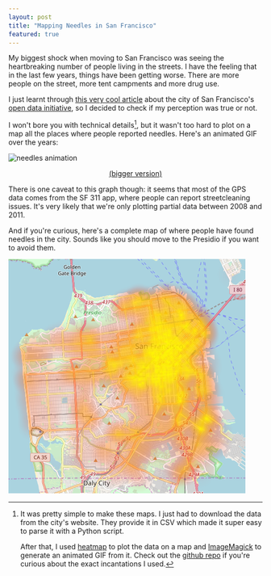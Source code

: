 ```yaml
---
layout: post
title: "Mapping Needles in San Francisco"
featured: true
---
```

My biggest shock when moving to San Francisco was seeing the heartbreaking number of people living in the streets. I have the feeling that in the last few years, things have been getting worse. There are more people on the street, more tent campments and more drug use.

I just learnt through [this very cool article](http://katiehempenius.com/post/drug-markets-of-san-francisco/) about the city of San Francisco's [open data initiative](https://datasf.org/opendata/), so I decided to check if my perception was true or not.

I won't bore you with technical details[^details], but it wasn't too hard to plot on a map all the places where people reported needles. Here's an animated GIF over the years:

![needles animation](/images/needles/animation_small.gif)
<center>
    <a href="/images/needles/animation.gif">(bigger version)</a>
</center>

There is one caveat to this graph though: it seems that most of the GPS data comes from the SF 311 app, where people can report streetcleaning issues. It's very likely that we're only plotting partial data between 2008 and 2011.

And if you're curious, here's a complete map of where people have found needles in the city. Sounds like you should move to the Presidio if you want to avoid them.

![needles across the city](/images/needles/needles.png)


[^details]: It was pretty simple to make these maps. I just had to download the data from the city's website. They provide it in CSV which made it super easy to parse it with a Python script.

    After that, I used [heatmap](http://www.sethoscope.net/heatmap/) to plot the data on a map and [ImageMagick](https://www.imagemagick.org/script/index.php) to generate an animated GIF from it. Check out the [github repo](https://github.com/khamidou/needles) if you're curious about the exact incantations I used.

